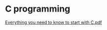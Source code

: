 # C programming
[Everything you need to know to start with C.pdf](https://alx-intranet.hbtn.io/rltoken/8zpFqe7xb3eRZGK3WferKg)

